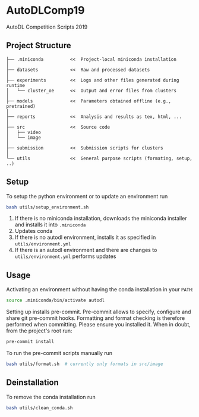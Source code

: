 # AutoDLComp19
AutoDL Competition Scripts 2019


## Project Structure

```
├── .miniconda          <<  Project-local miniconda installation
│
├── datasets            <<  Raw and processed datasets
│
├── experiments         <<  Logs and other files generated during runtime
│   └── cluster_oe      <<  Output and error files from clusters
│
├── models              <<  Parameters obtained offline (e.g., pretrained)
│
├── reports             <<  Analysis and results as tex, html, ...
│
├── src                 <<  Source code
│   ├── video
│   └── image
│
├── submission          <<  Submission scripts for clusters
│
└── utils               <<  General purpose scripts (formating, setup, ..)
```


## Setup

To setup the python environment or to update an environment run

```bash
bash utils/setup_environment.sh
```

1. If there is no miniconda installation, downloads the miniconda installer and installs it into `.miniconda`
1. Updates conda
1. If there is no autodl environment, installs it as specified in `utils/environment.yml`
1. If there is an autodl environment and there are changes to `utils/environment.yml` performs updates

## Usage


Activating an environment without having the conda installation in your `PATH`:

```bash
source .miniconda/bin/activate autodl
```

Setting up installs pre-commit. Pre-commit allows to specify, configure and share git pre-commit hooks. Formatting and format checking is therefore performed when committing. Please ensure you installed it. When in doubt, from the project's root run:
```bash
pre-commit install
```


To run the pre-commit scripts manually run
```bash
bash utils/format.sh  # currently only formats in src/image
```


## Deinstallation

To remove the conda installation run

```bash
bash utils/clean_conda.sh
```
